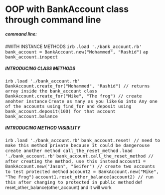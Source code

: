 
<h1>OOP with BankAccount class through command line</h1>
<h5>command line:</h5>
#WITH INSTANCE METHODS
 <tt>irb</tt>
 <tt>.load './bank_account.rb'</tt>
 <tt>bank_account = BankAccount.new("Mohammed", "Rashid")</tt>
 <tt>ap bank_account.inspect</tt>

<h5>INTRODUCING CLASS METHODS</h5>
 <tt>irb</tt>
 <tt>.load './bank_account.rb'</tt>
 <tt>BankAccount.create_for("Mohammed", "Rashid") // returns array inside the bank_account class</tt>
 <tt>BankAccount.create_for("Mike", "The frog") // create anohter instance</tt>
 <tt>Create as many as you like</tt>
 <tt>Go into Any one of the accounts using find_for and deposit using bank_account.deposit(100) for that account</tt>
 <tt>bank_account.balance</tt>

<h5>INTRODUCING METHOD VISIBILITY</h5>
 <tt>irb</tt>
 <tt>.load './bank_account.rb'</tt>
 <tt> bank_account.reset! // need to make this method private because it could be dangerouse</tt>
 <tt>create another method call_the_reset_method</tt>
 <tt>.load './bank_account.rb'</tt>
 <tt>bank_account.call_the_reset_method // after creating the method, use this instead</tt>
 <tt>account1 = BankAccount.new("Jason", "Seifer") // create two accounts to test protected method</tt>
 <tt>account2 = BankAccount.new("Mike", "The Frog")</tt>
 <tt> account1.reset_other_balance(account2) // run this after changing to protected in public method</tt>  
 </tt>def reset_other_balance(other_account) and it will work</tt>
